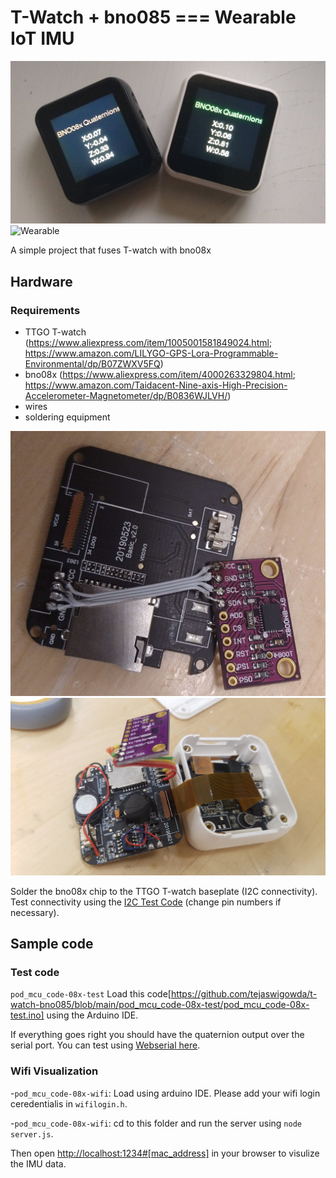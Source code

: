 # T-Watch + bno085 === Wearable IoT IMU

![Main](main.jpg)
![Wearable](wearable.png)

A simple project that fuses T-watch with bno08x

## Hardware

### Requirements
- TTGO T-watch (<https://www.aliexpress.com/item/1005001581849024.html>; <https://www.amazon.com/LILYGO-GPS-Lora-Programmable-Environmental/dp/B07ZWXV5FQ>)
- bno08x (<https://www.aliexpress.com/item/4000263329804.html>; <https://www.amazon.com/Taidacent-Nine-axis-High-Precision-Accelerometer-Magnetometer/dp/B0836WJLVH/>)
- wires
- soldering equipment 

![Make1](make1.jpg)
![Make2](make2.jpg)


Solder the bno08x chip to the TTGO T-watch baseplate (I2C connectivity). Test connectivity using the [I2C Test Code](https://github.com/tejaswigowda/t-watch-bno085/blob/main/i2cAddr/i2cAddr.ino) (change pin numbers if necessary).


## Sample code

### Test code
  `pod_mcu_code-08x-test`
  Load this code[https://github.com/tejaswigowda/t-watch-bno085/blob/main/pod_mcu_code-08x-test/pod_mcu_code-08x-test.ino] using the Arduino IDE. 
  
  If everything goes right you should have the quaternion output over the serial port. You can test using [Webserial here](https://tejaswigowda.com/webserial-imu-debug/).

### Wifi Visualization
-`pod_mcu_code-08x-wifi`: Load using arduino IDE. Please add your wifi login ceredentialis in `wifilogin.h`.

-`pod_mcu_code-08x-wifi`: cd to this folder and run the server using `node server.js`. 

Then open <http://localhost:1234#[mac_address]> in your browser to visulize the IMU data.







<script>
  $(".credits.right").fadeOut(0);
  </script>
